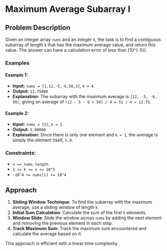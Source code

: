 # Maximum Average Subarray I

## Problem Description

Given an integer array `nums` and an integer `k`, the task is to find a contiguous subarray of length `k` that has the maximum average value, and return this value. The answer can have a calculation error of less than \(10^{-5}\).

### Examples

#### Example 1:
- **Input:** `nums = [1,12,-5,-6,50,3]`, `k = 4`
- **Output:** `12.75000`
- **Explanation:** The subarray with the maximum average is `[12, -5, -6, 50]`, giving an average of `(12 - 5 - 6 + 50) / 4 = 51 / 4 = 12.75`.

#### Example 2:
- **Input:** `nums = [5]`, `k = 1`
- **Output:** `5.00000`
- **Explanation:** Since there is only one element and `k = 1`, the average is simply the element itself, `5.0`.

### Constraints:
- `n == nums.length`
- `1 <= k <= n <= 10^5`
- `-10^4 <= nums[i] <= 10^4`

## Approach

1. **Sliding Window Technique**: To find the subarray with the maximum average, use a sliding window of length `k`. 
2. **Initial Sum Calculation**: Calculate the sum of the first `k` elements.
3. **Window Slide**: Slide the window across `nums` by adding the next element and removing the previous element in each step.
4. **Track Maximum Sum**: Track the maximum sum encountered and calculate the average based on it.

This approach is efficient with a linear time complexity.


